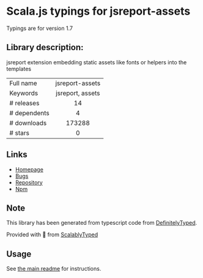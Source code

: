
# Scala.js typings for jsreport-assets

Typings are for version 1.7

## Library description:
jsreport extension embedding static assets like fonts or helpers into the templates

|                    |                 |
| ------------------ | :-------------: |
| Full name          | jsreport-assets |
| Keywords           | jsreport, assets |
| # releases         | 14 |
| # dependents       | 4 |
| # downloads        | 173288 |
| # stars            | 0 |

## Links
- [Homepage](https://github.com/jsreport/jsreport-assets)
- [Bugs](https://github.com/jsreport/jsreport-assets/issues)
- [Repository](https://github.com/jsreport/jsreport-assets)
- [Npm](https://www.npmjs.com/package/jsreport-assets)
    


## Note
This library has been generated from typescript code from [DefinitelyTyped](https://definitelytyped.org).

Provided with :purple_heart: from [ScalablyTyped](https://github.com/oyvindberg/ScalablyTyped)

## Usage
See [the main readme](../../readme.md) for instructions.


